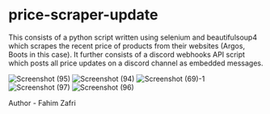 # price-scraper-update
This consists of a python script written using selenium and beautifulsoup4 which scrapes the recent price of products from their websites (Argos, Boots in this case). It further consists of a discord webhooks API script which posts all price updates on a discord channel as embedded messages.

![Screenshot (95)](https://github.com/user-attachments/assets/4b14756b-267e-43b9-9d5d-0e2da098506b)
![Screenshot (94)](https://github.com/user-attachments/assets/b48d3407-d444-4075-906b-62b38c612f7a)
![Screenshot (69)-1](https://github.com/user-attachments/assets/e6e3fe2f-77d3-45b6-9f83-3e809056133e)
![Screenshot (97)](https://github.com/user-attachments/assets/1629f309-f8f3-4309-b038-509ded96da71)
![Screenshot (96)](https://github.com/user-attachments/assets/de356670-6c2c-4f14-9eee-7f6c118a49cf)

Author - Fahim Zafri

